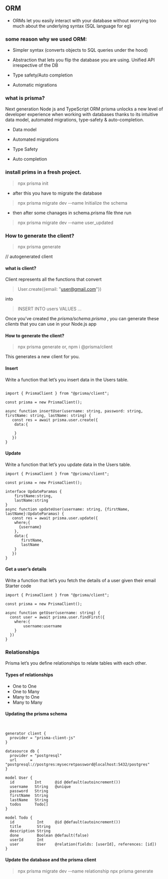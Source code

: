 ## ORM

- ORMs let you easily interact with your database without worrying too much about the underlying syntax (SQL language for eg)

### some reason why we used ORM:

- Simpler syntax (converts objects to SQL queries under the hood)

- Abstraction that lets you flip the database you are using. Unified API irrespective of the DB

- Type safety/Auto completion

- Automatic migrations

### what is prisma?

Next generation Node js and TypeScript ORM
prisma unlocks a new level of developer experience when working with databases thanks to its intuitive data model, automated migrations, type-safety & auto-completion.

- Data model

- Automated migrations

- Type Safety

- Auto completion

### install prims in a fresh project.

> npx prisma init

- after this you have to migrate the database

> npx prisma migrate dev --name Initialize the schema

- then after some chanages in schema.prisma file thne run

> npx prisma migrate dev --name user_updated

### How to generate the client?

> npx prisma generate

// autogenerated client

#### what is client?

Client represents all the functions that convert

> User.create({email: "user@gmail.com"})

into

> INSERT INTO users VALUES ...

Once you’ve created the _prisma/schema.prisma_ , you can generate these _clients_ that you can use in your Node.js app

#### How to generate the client?

> npx prisma generate
> or,
> npm i @prisma/client

This generates a new client for you.

#### Insert

Write a function that let’s you insert data in the Users table.

```

import { PrismaClient } from "@prisma/client";

const prisma = new PrismaClient();

async function insertUser(username: string, password: string, firstName: string, lastName: string) {
   const res = await prisma.user.create({
    data:{

    }
   })
}

```

#### Update

Write a function that let’s you update data in the Users table.

```
import { PrismaClient } from "@prisma/client";

const prisma = new PrismaClient();

interface UpdateParamas {
    firstName:string,
    lastName:string
}
async function updateUser(username: string, {firstName, lastName}:UpdateParamas) {
   const res = await prisma.user.update({
    where;{
      {username}
    },
    data:{
       firstName,
       lastName
    }
   })
}

```

#### Get a user’s details

Write a function that let’s you fetch the details of a user given their email
Starter code

```
import { PrismaClient } from "@prisma/client";

const prisma = new PrismaClient();

async function getUser(username: string) {
  const user = await prisma.user.findFirst({
    where:{
        username:username
    }
  })
}

```

### Relationships

Prisma let’s you define relationships to relate tables with each other.

#### Types of relationships

- One to One
- One to Many
- Many to One
- Many to Many

#### Updating the prisma schema

```


generator client {
  provider = "prisma-client-js"
}

datasource db {
  provider = "postgresql"
  url      = "postgresql://postgres:mysecretpassword@localhost:5432/postgres"
}

model User {
  id         Int      @id @default(autoincrement())
  username   String   @unique
  password   String
  firstName  String
  lastName   String
  todos      Todo[]
}

model Todo {
  id          Int     @id @default(autoincrement())
  title       String
  description String
  done        Boolean @default(false)
  userId      Int
  user        User    @relation(fields: [userId], references: [id])
}

```

#### Update the database and the prisma client

> npx prisma migrate dev --name relationship
> npx prisma generate
